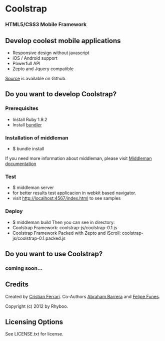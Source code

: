 # Coolstrap
### HTML5/CSS3 Mobile Framework

## Develop coolest mobile applications
- Responsive design without javascript
- iOS / Android support
- Powerfull API
- Zepto and Jquery compatible

[Source](https://github.com/rhyboo/coolstrap) is available on Github.

## Do you want to develop Coolstrap?
### Prerequisites
- Install Ruby 1.9.2
- Install [bundler](http://gembundler.com/)

### Installation of middleman
- $ bundle install

If you need more information about middleman, please visit [Middleman documentation](http://http://middlemanapp.com/guides/getting-started)

### Test
- $ middleman server
- for better results test applicacion in webkit based navigator.
- visit [http://localhost:4567/index.html](http://localhost:4567/index.html) to see samples

### Deploy
- $ middleman build
Then you can see in <build> directory:
- Coolstrap Framework: coolstrap-js/coolstrap-0.1.js
- Coolstrap Framework Packed with Zepto and iScroll: coolstrap-js/coolstrap-0.1.packed.js


## Do you want to use Coolstrap?
### coming soon...


## Credits
Created by [Cristian Ferrari](http://twitter.com/energetico).
Co-Authors [Abraham Barrera](http://twitter.com/abraham_barrera) and
[Felipe Funes](http://twitter.com/nifoQue).

Copyright (c) 2012 by Rhyboo.

## Licensing Options
See LICENSE.txt for license.